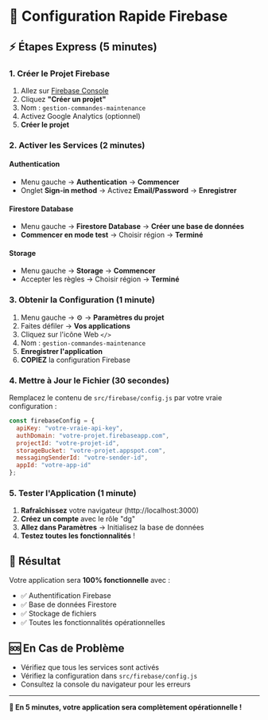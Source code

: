 # 🚀 Configuration Rapide Firebase

## ⚡ **Étapes Express (5 minutes)**

### 1. Créer le Projet Firebase
1. Allez sur [Firebase Console](https://console.firebase.google.com/)
2. Cliquez **"Créer un projet"**
3. Nom : `gestion-commandes-maintenance`
4. Activez Google Analytics (optionnel)
5. **Créer le projet**

### 2. Activer les Services (2 minutes)

#### Authentication
- Menu gauche → **Authentication** → **Commencer**
- Onglet **Sign-in method** → Activez **Email/Password** → **Enregistrer**

#### Firestore Database
- Menu gauche → **Firestore Database** → **Créer une base de données**
- **Commencer en mode test** → Choisir région → **Terminé**

#### Storage
- Menu gauche → **Storage** → **Commencer**
- Accepter les règles → Choisir région → **Terminé**

### 3. Obtenir la Configuration (1 minute)
1. Menu gauche → ⚙️ → **Paramètres du projet**
2. Faites défiler → **Vos applications**
3. Cliquez sur l'icône Web `</>`
4. Nom : `gestion-commandes-maintenance`
5. **Enregistrer l'application**
6. **COPIEZ** la configuration Firebase

### 4. Mettre à Jour le Fichier (30 secondes)
Remplacez le contenu de `src/firebase/config.js` par votre vraie configuration :

```javascript
const firebaseConfig = {
  apiKey: "votre-vraie-api-key",
  authDomain: "votre-projet.firebaseapp.com",
  projectId: "votre-projet-id",
  storageBucket: "votre-projet.appspot.com",
  messagingSenderId: "votre-sender-id",
  appId: "votre-app-id"
};
```

### 5. Tester l'Application (1 minute)
1. **Rafraîchissez** votre navigateur (http://localhost:3000)
2. **Créez un compte** avec le rôle "dg"
3. **Allez dans Paramètres** → Initialisez la base de données
4. **Testez toutes les fonctionnalités** !

## 🎯 **Résultat**

Votre application sera **100% fonctionnelle** avec :
- ✅ Authentification Firebase
- ✅ Base de données Firestore
- ✅ Stockage de fichiers
- ✅ Toutes les fonctionnalités opérationnelles

## 🆘 **En Cas de Problème**

- Vérifiez que tous les services sont activés
- Vérifiez la configuration dans `src/firebase/config.js`
- Consultez la console du navigateur pour les erreurs

---

**🎉 En 5 minutes, votre application sera complètement opérationnelle !**
